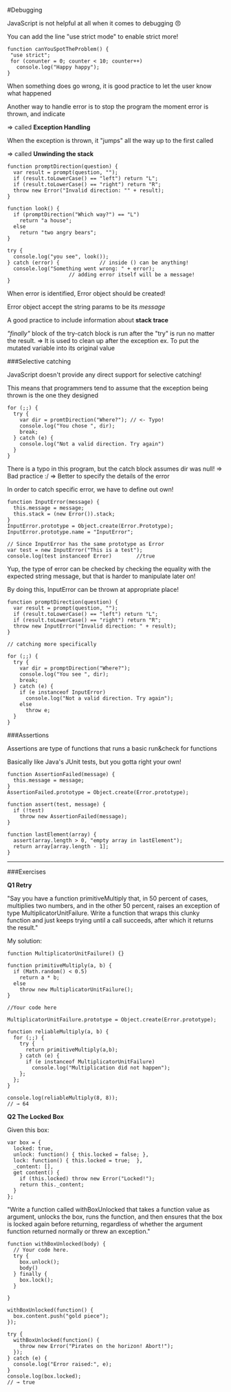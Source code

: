 #Debugging

JavaScript is not helpful at all when it comes to debugging :angry:

You can add the line "use strict mode" to enable strict more!

 ```
function canYouSpotTheProblem() {
  "use strict";
  for (conunter = 0; counter < 10; counter++)
    console.log("Happy happy");
}
```

When something does go wrong, it is good practice to let the user know
what happened

Another way to handle error is to stop the program the moment error is thrown,
and indicate

   => called **Exception Handling**

When the exception is thrown, it "jumps" all the way up to the first called

   => called **Unwinding the stack**



```
function promptDirection(question) {
  var result = prompt(question, "");
  if (result.toLowerCase() == "left") return "L";
  if (result.toLowerCase() == "right") return "R";
  throw new Error("Invalid direction: "" + result);
}

function look() {
  if (promptDirection("Which way?") == "L")
    return "a house";
  else
    return "two angry bears";
}

try {
  console.log("you see", look());
} catch (error) {             // inside () can be anything!
  console.log("Something went wrong: " + error);
                    // adding error itself will be a message!
}
```


When error is identified, Error object should be created!

Error object accept the string params to be its *message*

A good practice to include information about **stack trace**

*"finally"* block of the try-catch block is run after the "try" is run no matter
the result.
  => It is used to clean up after the exception
  ex. To put the mutated variable into its original value


###Selective catching

JavaScript doesn't provide any direct support for selective catching!

This means that programmers tend to assume that the exception being thrown
is the one they designed

```
for (;;) {
  try {
    var dir = promtDirection("Where?"); // <- Typo!
    console.log("You chose ", dir);
    break;
  } catch (e) {
    console.log("Not a valid direction. Try again")
  }
}
```

There is a typo in this program, but the catch block assumes dir was null!
=> Bad practice :/
=> Better to specify the details of the error


In order to catch specific error, we have to define out own!
```
function InputError(message) {
  this.message = message;
  this.stack = (new Error()).stack;
}
InputError.prototype = Object.create(Error.Prototype);
InputError.prototype.name = "InputError";

// Since InputError has the same prototype as Error
var test = new InputError("This is a test");
console.log(test instanceof Error)        //true
```

Yup, the type of error can be checked by checking the equality with the
expected string message, but that is harder to manipulate later on!

By doing this, InputError can be thrown at appropriate place!

```
function promptDirection(question) {
  var result = prompt(question, "");
  if (result.toLowerCase() == "left") return "L";
  if (result.toLowerCase() == "right") return "R";
  throw new InputError("Invalid direction: " + result);
}

// catching more specifically

for (;;) {
  try {
    var dir = promptDirection("Where?");
    console.log("You see ", dir);
    break;
  } catch (e) {
    if (e instanceof InputError)
      console.log("Not a valid direction. Try again");
    else
      throw e;
  }
}
```

###Assertions

Assertions are type of functions that runs a basic run&check for functions

Basically like Java's JUnit tests, but you gotta right your own!

```
function AssertionFailed(message) {
  this.message = message;
}
AssertionFailed.prototype = Object.create(Error.prototype);

function assert(test, message) {
  if (!test)
    throw new AssertionFailed(message);
}

function lastElement(array) {
  assert(array.length > 0, "empty array in lastElement");
  return array[array.length - 1];
}
```



---------------------------------------------------

###Exercises

**Q1 Retry**

"Say you have a function primitiveMultiply that, in 50 percent of cases, multiplies two numbers, and in the other 50 percent, raises an exception of type MultiplicatorUnitFailure. Write a function that wraps this clunky function and just keeps trying until a call succeeds, after which it returns the result."

My solution:
```
function MultiplicatorUnitFailure() {}

function primitiveMultiply(a, b) {
  if (Math.random() < 0.5)
    return a * b;
  else
    throw new MultiplicatorUnitFailure();
}

//Your code here

MultiplicatorUnitFailure.prototype = Object.create(Error.prototype);

function reliableMultiply(a, b) {
  for (;;) {
    try {
      return primitiveMultiply(a,b);
    } catch (e) {
      if (e instanceof MultiplicatorUnitFailure)
      	console.log("Multiplication did not happen");
    };
  };
}

console.log(reliableMultiply(8, 8));
// → 64
```


**Q2 The Locked Box**

Given this box:
```
var box = {
  locked: true,
  unlock: function() { this.locked = false; },
  lock: function() { this.locked = true;  },
  _content: [],
  get content() {
    if (this.locked) throw new Error("Locked!");
    return this._content;
  }
};
```

"Write a function called withBoxUnlocked that takes a function value as argument, unlocks the box, runs the function, and then ensures that the box is locked again before returning, regardless of whether the argument function returned normally or threw an exception."

```
function withBoxUnlocked(body) {
  // Your code here.
  try {
    box.unlock();
    body()
  } finally {
    box.lock();
  }

}

withBoxUnlocked(function() {
  box.content.push("gold piece");
});

try {
  withBoxUnlocked(function() {
    throw new Error("Pirates on the horizon! Abort!");
  });
} catch (e) {
  console.log("Error raised:", e);
}
console.log(box.locked);
// → true
``` 
